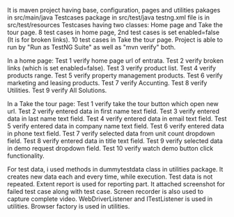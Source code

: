 It is maven project having base, configuration, pages and utilities pakages in src/main/java
Testcases package in src/test/java
testng.xml file is in src/test/resources
Testcases having two classes: Home page and Take the tour page.
8 test cases in home page, 2nd test cases is set enabled=false (It is for broken links).
10 test cases in Take the tour page.
Project is able to run by "Run as TestNG Suite" as well as "mvn verify" both.

In a home page: Test 1 verify home page url of entrata.
Test 2  verify broken links (which is set enabled=false).
Test 3 verify product list.
Test 4 verify products range.
Test 5 verify property management products.
Test 6 verify marketing and leasing products.
Test 7 verify Accunting.
Test 8 verify Utilities.
Test 9 verify All Solutions.

In a Take the tour page: Test 1 verify take the tour button which open new url.
Test 2 verify entered data in first name text field.
Test 3 verify entered data in last name text field.
Test 4 verify entered data in email text field.
Test 5 verify entered data in company name text field.
Test 6 verify entered data in phone text field.
Test 7 verify selected data from unit count dropdown field.
Test 8 verify entered data in title text field.
Test 9 verify selected data in demo request dropdown field.
Test 10 verify watch demo button click functionality.

For test data, i used methods in dummytestdata class in utilities package. It creates new data each and every time, while execution. Test data is not repeated.
Extent report is used for reporting part. It attached screenshot for failed test case along with test case.
Screen recorder is also used to capture complete video.
WebDriverListener and ITestListener is used in utilities.
Browser factory is used in utilities.

